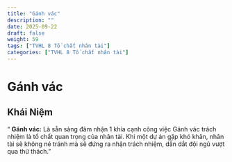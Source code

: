 ```yaml
---
title: "Gánh vác"
description: ""
date: 2025-09-22
draft: false
weight: 59
tags: ["TVHL 8 Tố chất nhân tài"]
categories: ["TVHL 8 Tố chất nhân tài"]
---
```


# Gánh vác

<!-- **Mã:** 
**Nhóm:**  -->

## Khái Niệm

“
**Gánh vác:** Là sẵn sàng đảm nhận 1 khía cạnh công việc Gánh vác trách nhiệm là tố chất quan trọng của nhân tài. Khi một dự án gặp khó khăn, nhân tài sẽ không né tránh mà sẽ đứng ra nhận trách nhiệm, dẫn dắt đội ngũ vượt qua thử thách.”